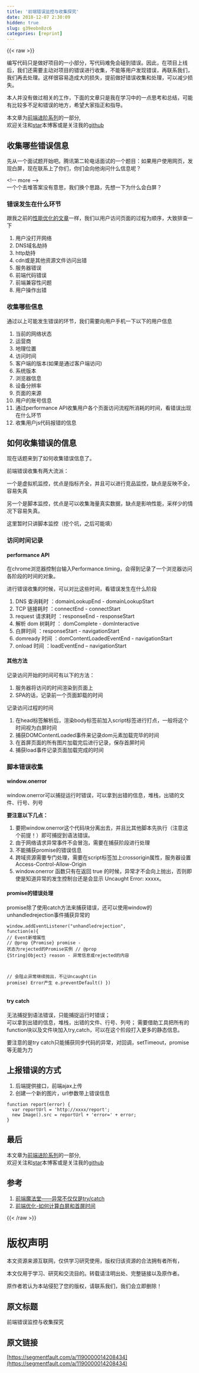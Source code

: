 ```yaml
---
title: '前端错误监控与收集探究' 
date: 2018-12-07 2:30:09
hidden: true
slug: g39eobn8zc6
categories: [reprint]
---
```


{{< raw >}}

                    
<p>编写代码只是做好项目的一小部分，写代码难免会碰到错误。因此，在项目上线后，我们还需要主动对项目的错误进行收集，不能等用户发现错误，再联系我们，我们再去处理。这样很容易造成大的损失，提前做好错误收集和处理，可以减少损失。</p>
<p>本人并没有做过相关的工作，下面的文章只是我在学习中的一点思考和总结，可能有比较多不足和错误的地方，希望大家指正和指导。</p>
<p>本文章为<a href="http://hpoenixf.com/%E5%89%8D%E7%AB%AF%E8%BF%9B%E9%98%B6%E7%B3%BB%E5%88%97-%E7%9B%AE%E5%BD%95.html" rel="nofollow noreferrer" target="_blank">前端进阶系列</a>的一部分,<br>欢迎关注和<a href="https://github.com/hpoenixf/hpoenixf.github.io" rel="nofollow noreferrer" target="_blank">star</a>本博客或是关注我的<a href="https://github.com/hpoenixf" rel="nofollow noreferrer" target="_blank">github</a></p>
<h2 id="articleHeader0">收集哪些错误信息</h2>
<p>先从一个面试题开始吧。腾讯第二轮电话面试的一个题目：如果用户使用网页，发现白屏，现在联系上了你们，你们会向他询问什么信息呢？</p>
<p>&lt;!-- more --&gt;<br>一个个去堆答案没有意思，我们换个思路，先想一下为什么会白屏？</p>
<h3 id="articleHeader1">错误发生在什么环节</h3>
<p>跟我之前的<a href="http://hpoenixf.com/web%E6%80%A7%E8%83%BD%E4%BC%98%E5%8C%96%EF%BC%88%E4%B8%80%EF%BC%89.html" rel="nofollow noreferrer" target="_blank">性能优化的文章</a>一样，我们以用户访问页面的过程为顺序，大致排查一下</p>
<ol>
<li>用户没打开网络</li>
<li>DNS域名劫持</li>
<li>http劫持</li>
<li>cdn或是其他资源文件访问出错</li>
<li>服务器错误</li>
<li>前端代码错误</li>
<li>前端兼容性问题</li>
<li>用户操作出错</li>
</ol>
<h3 id="articleHeader2">收集哪些信息</h3>
<p>通过以上可能发生错误的环节，我们需要向用户手机一下以下的用户信息</p>
<ol>
<li>当前的网络状态</li>
<li>运营商</li>
<li>地理位置</li>
<li>访问时间</li>
<li>客户端的版本(如果是通过客户端访问)</li>
<li>系统版本</li>
<li>浏览器信息</li>
<li>设备分辨率</li>
<li>页面的来源</li>
<li>用户的账号信息</li>
<li>通过performance API收集用户各个页面访问流程所消耗的时间，看错误出现在什么环节</li>
<li>收集用户js代码报错的信息</li>
</ol>
<h2 id="articleHeader3">如何收集错误的信息</h2>
<p>现在话题来到了如何收集错误信息了。</p>
<p>前端错误收集有两大流派：</p>
<p>一个是虚拟机监控，优点是指标齐全，并且可以进行竞品监控，缺点是反映不全，容易失真</p>
<p>另一个是脚本监控，优点是可以收集海量真实数据，缺点是影响性能，采样少的情况下容易失真。</p>
<p>这里暂时只讲脚本监控（挖个坑，之后可能填）</p>
<h3 id="articleHeader4">访问时间记录</h3>
<h4>performance API</h4>
<p>在chrome浏览器控制台输入Performance.timing，会得到记录了一个浏览器访问各阶段的时间的对象。</p>
<p>进行错误收集的时候，可以对比这些时间，看错误发生在什么阶段</p>
<ol>
<li>DNS 查询耗时 ：domainLookupEnd - domainLookupStart</li>
<li>TCP 链接耗时 ：connectEnd - connectStart</li>
<li>request 请求耗时 ：responseEnd - responseStart</li>
<li>解析 dom 树耗时 ： domComplete - domInteractive</li>
<li>白屏时间 ：responseStart - navigationStart</li>
<li>domready 时间 ：domContentLoadedEventEnd - navigationStart</li>
<li>onload 时间 ：loadEventEnd – navigationStart</li>
</ol>
<h4>其他方法</h4>
<p>记录访问开始的时间可有以下的方法：</p>
<ol>
<li>服务器将访问的时间渲染到页面上</li>
<li>SPA的话，记录前一个页面卸载的时间</li>
</ol>
<p>记录访问过程的时间</p>
<ol>
<li>在head标签解析后，渲染body标签前加入script标签进行打点，一般将这个时间视为白屏时间</li>
<li>捕获DOMContentLoaded事件来记录dom元素加载完毕的时间</li>
<li>在首屏页面的所有图片加载完后进行记录，保存首屏时间</li>
<li>捕获load事件记录页面加载完成的时间</li>
</ol>
<h3 id="articleHeader5">脚本错误收集</h3>
<h4>window.onerror</h4>
<p>window.onerror可以捕捉运行时错误，可以拿到出错的信息，堆栈，出错的文件、行号、列号</p>
<p><strong>要注意以下几点：</strong></p>
<ol>
<li>要把window.onerror这个代码块分离出去，并且比其他脚本先执行（注意这个前提！）即可捕捉到语法错误。</li>
<li>由于网络请求异常事件不会冒泡，需要在捕获阶段进行处理</li>
<li>不能捕获promise的错误信息</li>
<li>跨域资源需要专门处理，需要在script标签加上crossorigin属性，服务器设置Access-Control-Allow-Origin</li>
<li>window.onerror 函数只有在返回 true 的时候，异常才不会向上抛出，否则即使是知道异常的发生控制台还是会显示 Uncaught Error: xxxxx。</li>
</ol>
<h4>promise的错误处理</h4>
<p>promise除了使用catch方法来捕获错误，还可以使用window的unhandledrejection事件捕获异常的</p>
<div class="widget-codetool" style="display:none;">
      <div class="widget-codetool--inner">
      <span class="selectCode code-tool" data-toggle="tooltip" data-placement="top" title="" data-original-title="全选"></span>
      <span type="button" class="copyCode code-tool" data-toggle="tooltip" data-placement="top" data-clipboard-text="window.addEventListener(&quot;unhandledrejection&quot;, function(e){
  // Event新增属性
  // @prop {Promise} promise - 状态为rejected的Promise实例
  // @prop {String|Object} reason - 异常信息或rejected的内容

  // 会阻止异常继续抛出，不让Uncaught(in promise) Error产生
  e.preventDefault()
})
" title="" data-original-title="复制"></span>
      <span type="button" class="saveToNote code-tool" data-toggle="tooltip" data-placement="top" title="" data-original-title="放进笔记"></span>
      </div>
      </div><pre class="javascript hljs"><code class="js"><span class="hljs-built_in">window</span>.addEventListener(<span class="hljs-string">"unhandledrejection"</span>, <span class="hljs-function"><span class="hljs-keyword">function</span>(<span class="hljs-params">e</span>)</span>{
  <span class="hljs-comment">// Event新增属性</span>
  <span class="hljs-comment">// @prop {Promise} promise - 状态为rejected的Promise实例</span>
  <span class="hljs-comment">// @prop {String|Object} reason - 异常信息或rejected的内容</span>

  <span class="hljs-comment">// 会阻止异常继续抛出，不让Uncaught(in promise) Error产生</span>
  e.preventDefault()
})
</code></pre>
<h4>try catch</h4>
<p>无法捕捉到语法错误，只能捕捉运行时错误；<br>可以拿到出错的信息，堆栈，出错的文件、行号、列号； 需要借助工具把所有的function块以及文件块加入try,catch，可以在这个阶段打入更多的静态信息。</p>
<p>要注意的是try catch只能捕获同步代码的异常，对回调，setTimeout，promise等无能为力</p>
<h2 id="articleHeader6">上报错误的方式</h2>
<ol>
<li>后端提供接口，前端ajax上传</li>
<li>创建一个新的图片，url参数带上错误信息</li>
</ol>
<div class="widget-codetool" style="display:none;">
      <div class="widget-codetool--inner">
      <span class="selectCode code-tool" data-toggle="tooltip" data-placement="top" title="" data-original-title="全选"></span>
      <span type="button" class="copyCode code-tool" data-toggle="tooltip" data-placement="top" data-clipboard-text="function report(error) {
  var reportUrl = 'http://xxxx/report';
  new Image().src = reportUrl + 'error=' + error;
}
" title="" data-original-title="复制"></span>
      <span type="button" class="saveToNote code-tool" data-toggle="tooltip" data-placement="top" title="" data-original-title="放进笔记"></span>
      </div>
      </div><pre class="javascript hljs"><code class="js"><span class="hljs-function"><span class="hljs-keyword">function</span> <span class="hljs-title">report</span>(<span class="hljs-params">error</span>) </span>{
  <span class="hljs-keyword">var</span> reportUrl = <span class="hljs-string">'http://xxxx/report'</span>;
  <span class="hljs-keyword">new</span> Image().src = reportUrl + <span class="hljs-string">'error='</span> + error;
}
</code></pre>
<h2 id="articleHeader7">最后</h2>
<p>本文章为<a href="http://hpoenixf.com/%E5%89%8D%E7%AB%AF%E8%BF%9B%E9%98%B6%E7%B3%BB%E5%88%97-%E7%9B%AE%E5%BD%95.html" rel="nofollow noreferrer" target="_blank">前端进阶系列</a>的一部分,<br>欢迎关注和<a href="https://github.com/hpoenixf/hpoenixf.github.io" rel="nofollow noreferrer" target="_blank">star</a>本博客或是关注我的<a href="https://github.com/hpoenixf" rel="nofollow noreferrer" target="_blank">github</a></p>
<h2 id="articleHeader8">参考</h2>
<ol>
<li><a href="https://www.cnblogs.com/fsjohnhuang/p/7685144.html" rel="nofollow noreferrer" target="_blank">前端魔法堂——异常不仅仅是try/catch</a></li>
<li><a href="http://www.cnblogs.com/longm/p/7382163.html" rel="nofollow noreferrer" target="_blank">前端优化-如何计算白屏和首屏时间</a></li>
</ol>

                
{{< /raw >}}

# 版权声明
本文资源来源互联网，仅供学习研究使用，版权归该资源的合法拥有者所有，

本文仅用于学习、研究和交流目的。转载请注明出处、完整链接以及原作者。

原作者若认为本站侵犯了您的版权，请联系我们，我们会立即删除！

## 原文标题
前端错误监控与收集探究

## 原文链接
[https://segmentfault.com/a/1190000014208434](https://segmentfault.com/a/1190000014208434)

